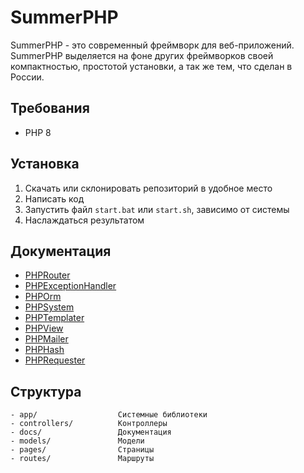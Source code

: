 # SummerPHP
SummerPHP - это современный фреймворк для веб-приложений. SummerPHP выделяется на фоне других фреймворков своей компактностью, простотой установки, а так же тем, что сделан в России.
## Требования
- PHP 8
## Установка
1) Скачать или склонировать репозиторий в удобное место
2) Написать код
3) Запустить файл ```start.bat``` или ```start.sh```, зависимо от системы
4) Наслаждаться результатом
## Документация
- [PHPRouter](docs/PHPRouter.md)
- [PHPExceptionHandler](docs/PHPExceptionHandler.md)
- [PHPOrm](docs/PHPOrm.md)
- [PHPSystem](docs/PHPSystem.md)
- [PHPTemplater](docs/PHPTemplater.md)
- [PHPView](docs/PHPView.md)
- [PHPMailer](docs/PHPMailer.md)
- [PHPHash](docs/PHPHash.md)
- [PHPRequester](docs/PHPRequester.md)
## Структура
```
- app/                  Системные библиотеки   
- controllers/          Контроллеры
- docs/                 Документация
- models/               Модели
- pages/                Страницы
- routes/               Маршруты
```
